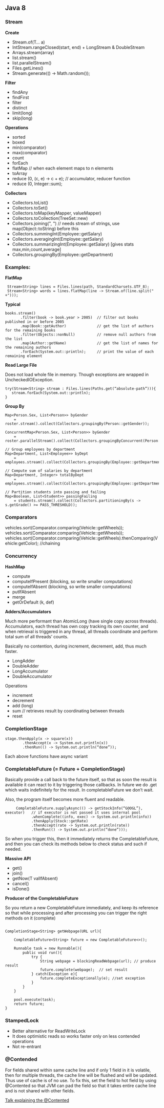 ## Java 8

### Stream

**Create**

- Stream.of(T… a)
- IntStream.rangeClosed(start, end)  + LongStream & DoubleStream
- Arrays.stream(array)
- list.stream()
- list.parallelStream()
- Files.getLines()
- Stream.generate(() -> Math.random());

**Filter**

- findAny
- findFirst
- filter
- distinct
- limit(long)
- skip(long)

**Operations**

- sorted
- boxed
- min(comparator)
- max(comparator)
- count
- forEach
- flatMap  // when each element maps to n elements
- toArray
- reduce (0, (c, e) -> c + e);   // accumulator, reducer function
- reduce (0, Integer::sum);

**Collectors**

- Collectors.toList()
- Collectors.toSet()
- Collectors.toMap(keyMapper, valueMapper)
- Collectors.toCollection(TreeSet::new)
- Collectors.joining(", ")   // needs stream of strings, use map(Object::toString) before this
- Collectors.summingInt(Employee::getSalary)
- Collectors.averagingInt(Employee::getSalary)
- Collectors.summarizingInt(Employee::getSalary)  [gives stats max,min,count,average]
- Collectors.groupingBy(Employee::getDepartment)

### Examples:

**FlatMap**

```
 Stream<String> lines = Files.lines(path, StandardCharsets.UTF_8);
 Stream<String> words = lines.flatMap(line -> Stream.of(line.split(" +")));
```

**Typical**

```
books.stream()
       .filter(book -> book.year > 2005)  // filter out books published in or before 2005
       .map(Book::getAuthor)              // get the list of authors for the remaining books
       .filter(Objects::nonNull)          // remove null authors from the list
       .map(Author::getName)              // get the list of names for the remaining authors
       .forEach(System.out::println);     // print the value of each remaining element
```

**Read Large File** 

Does not load whole file in memory. Though exceptions are wrapped in UncheckedIOException.

```
try(Stream<String> stream : Files.lines(Paths.get(“absolute-path”))){
   stream.forEach(System.out::println);  
}
```

**Group By**


```
Map<Person.Sex, List<Person>> byGender 
    = roster.stream().collect(Collectors.groupingBy(Person::getGender));

ConcurrentMap<Person.Sex, List<Person>> byGender 
    = roster.parallelStream().collect(Collectors.groupingByConcurrent(Person::getGender))

// Group employees by department
Map<Department, List<Employee>> byDept
    = employees.stream().collect(Collectors.groupingBy(Employee::getDepartment));

// Compute sum of salaries by department
Map<Department, Integer> totalByDept  
    = employees.stream().collect(Collectors.groupingBy(Employee::getDepartment,Collectors.summingInt(Employee::getSalary)));

// Partition students into passing and failing
Map<Boolean, List<Student>> passingFailing 
    = students.stream().collect(Collectors.partitioningBy(s -> s.getGrade() >= PASS_THRESHOLD));
```


### Comparators

vehicles.sort(Comparator.comparing(Vehicle::getWheels));
vehicles.sort(Comparator.comparing(Vehicle::getWheels));
vehicles.sort(Comparator.comparing(Vehicle::getWheels).thenComparing(Vehicle:getColor);  //chaining


### Concurrency

**HashMap**

- compute
- computeIfPresent (blocking, so write smaller computations)
- computeIfAbsent (blocking, so write smaller computations)
- putIfAbsent
- merge
- getOrDefault (k, def)

**Adders/Accumulators**

Much more performant than AtomicLong (have single copy across threads). Accumulators, each thread has own copy tracking its own counter, and when retrieval is triggered in any thread, all threads coordinate and perform total sum of all threads’ counts.

Basically no contention, during increment, decrement, add, thus much faster.

- LongAdder
- DoubleAdder
- LongAccumulator
- DoubleAccumulator

Operations

- increment
- decrement
- add (long)
- sum  // retrieves result by coordinating between threads
- reset


### CompletionStage

```
stage.thenApply(x -> square(x))
        .thenAccept(x -> System.out.println(x))
        .thenRun(() -> System.out.println(“done”));
```
Each above functions have async variant

### CompletableFuture (= Future + CompletionStage)

Basically provide a call back to the future itself, so that as soon the result is available it can react to it by triggering those callbacks. In future we do .get which waits indefinitely for the result. In completableFuture we don’t wait. 

Also, the program itself becomes more fluent and readable. 

```
     CompletableFuture.supplyAsync(() -> getStockInfo(“GOOGL”), executor)   // if executor is not passed it uses internal pool
 			.whenComplete((info, exec) -> System.out.println(info))
			.thenApply(Stock::getRate)
			.thenAccept(rate -> System.out.println(rate))
			.thenRun(() -> System.out.println(“done”)));
```

So when you trigger this, then it immediately returns the CompletableFuture, and then you can check its methods below to check status and such if needed. 

**Massive API**

- get()
- join()  
- getNow(T valIfAbsent)
- cancel()
- isDone()

**Producer of the CompletableFuture**

So you return a new CompletableFuture immediately, and keep its reference so that while processing and after processing you can trigger the right methods on it (complete)

```

CompletionStage<String> getWebpage(URL url){

    CompletableFuture<String> future = new CompletableFuture<>();
    
    Runnable task = new Runnable(){
        public void run(){
            try {
                String webpage = blockingReadWebpage(url); // produce result
                future.complete(webpage);  // set result
            } catch(Exception e){
                future.completeExceptionally(e); //set exception
            }                 
        }
    }
    
    pool.execute(task);
    return future;
}
```


### StampedLock 

- Better alternative for ReadWriteLock
- It does optimistic reads so works faster only on less contended operations
- Not re-entrant

### @Contended

For fields shared within same cache line and if only 1 field in it is volatile, then for multiple threads, the cache line will be flushed and will be updated. Thus use of cache is of no use. 
To fix this, set the field to hot field by using @Contented so that JVM can pad the field so that it takes entire cache line and is not shared with other fields.

[Talk explaining the @Contented](https://www.youtube.com/watch?v=Q_0_1mKTlnY)


